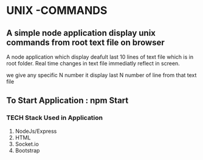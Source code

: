 # UNIX -COMMANDS 

## A simple node application display unix commands from root text file  on browser

A node application which display deafult last 10 lines of text file which is in root folder. 
Real time changes in text file immediatly reflect in screen.

we give any specific N number it display last N number of line from that text file

## To Start Application : npm Start

### TECH Stack Used in Application
1. NodeJs/Express
2. HTML
3. Socket.io
4. Bootstrap


